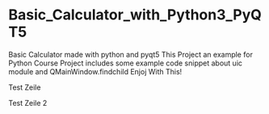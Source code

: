 # Basic_Calculator_with_Python3_PyQT5

Basic Calculator made with python and pyqt5
This Project an example for Python Course
Project includes some example code snippet about uic module and QMainWindow.findchild
Enjoj With This!

Test Zeile

Test Zeile 2
